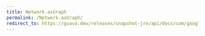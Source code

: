 ```yaml
---
title: Network.asGraph
permalink: /Network.asGraph/
redirect_to: https://guava.dev/releases/snapshot-jre/api/docs/com/google/common/graph/Network.html#asGraph--
---
```

